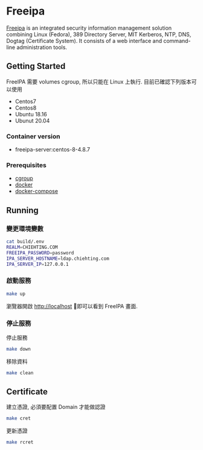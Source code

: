 # Freeipa

[Freeipa]  is an integrated security information management solution combining Linux (Fedora), 389 Directory Server, MIT Kerberos, NTP, DNS, Dogtag (Certificate System). It consists of a web interface and command-line administration tools.

## Getting Started

FreeIPA 需要 volumes cgroup, 所以只能在 Linux 上執行. 目前已確認下列版本可以使用

* Centos7
* Centos8
* Ubuntu 18.16
* Ubunut 20.04

### Container version

* freeipa-server:centos-8-4.8.7

### Prerequisites

* [cgroup](https://man7.org/linux/man-pages/man7/cgroups.7.html)
* [docker](https://docs.docker.com/install/)
* [docker-compose](https://docs.docker.com/compose/install/)

## Running

### 變更環境變數

```bash
cat build/.env
REALM=CHIEHTING.COM
FREEIPA_PASSWORD=password
IPA_SERVER_HOSTNAME=ldap.chiehting.com
IPA_SERVER_IP=127.0.0.1
```

### 啟動服務

```bash
make up
```

瀏覽器開啟 [http://localhost](http://localhost) 即可以看到 FreeIPA 畫面.

### 停止服務

停止服務

```bash
make down
```

移除資料

```bash
make clean
```

## Certificate

建立憑證, 必須要配置 Domain 才能做認證

```bash
make cret
```

更新憑證

```bash
make rcret
```

[Freeipa]: https://www.freeipa.org/
